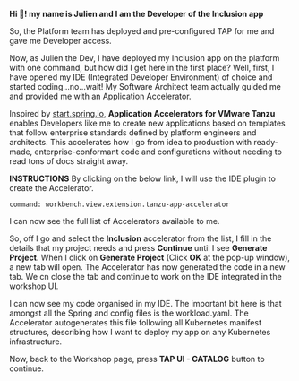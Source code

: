 **Hi 👋! my name is Julien and I am the Developer of the Inclusion app**

So, the Platform team has deployed and pre-configured TAP for me and gave me Developer access. 

Now, as Julien the Dev, I have deployed my Inclusion app on the platform with one command, but how did I get here in the first place?
Well, first, I have opened my IDE (Integrated Developer Environment) of choice and started coding...no...wait! 
My Software Architect team actually guided me and provided me with an Application Accelerator. 

Inspired by [start.spring.io](https://start.spring.io), **Application Accelerators for VMware Tanzu** enables Developers like me to create new applications based on templates that follow enterprise standards defined by platform engineers and architects. This accelerates how I go from idea to production with ready-made, enterprise-conformant code and configurations without needing to read tons of docs straight away.

**INSTRUCTIONS**
By clicking on the below link, I will use the IDE plugin to create the Accelerator.
```editor:execute-command
command: workbench.view.extension.tanzu-app-accelerator
```

I can now see the full list of Accelerators available to me.

So, off I go and select the **Inclusion** accelerator from the list, I fill in the details that my project needs and press **Continue** until I see **Generate Project**. When I click on **Generate Project** (Click **OK** at the pop-up window), a new tab will open. The Accelerator has now generated the code in a new tab. We cn close the tab and continue to work on the IDE integrated in the workshop UI.

I can now see my code organised in my IDE. The important bit here is that amongst all the Spring and config files is the workload.yaml. The Accelerator autogenerates this file following all Kubernetes manifest structures, describing how I want to deploy my app on any Kubernetes infrastructure.  

Now, back to the Workshop page, press **TAP UI - CATALOG** button to continue.
